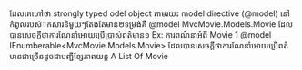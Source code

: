 ដែលគេហៅថា strongly typed odel object តាមរយះ model directive (@model)
    នៅកំពូលរបស់៊កសារនិមួយៗតែងតែមាន២ទម្រង់គឺ 
    @model MvcMovie.Models.Movie ដែលបានសេចក្តីថាការណែនាំអោយប្រើប្រាស់ពត៌មាន១ 
        Ex: ការពណ៌នាអំពី Movie 1 
    @model IEnumberable<MvcMovie.Models.Movie> ដែលបានសេចក្តីថាការណែនាំអោយប្រើពត៌មានជាច្រើនដូចជាបញ្ជីខ្សែភាពយន្ត A List Of Movie